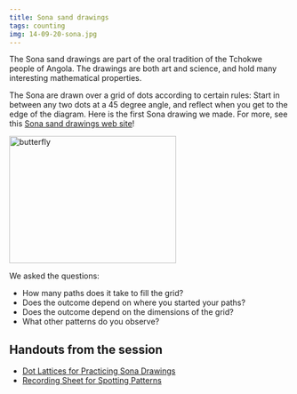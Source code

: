```yaml
---
title: Sona sand drawings
tags: counting
img: 14-09-20-sona.jpg
---
```


The Sona sand drawings are part of the oral tradition of the Tchokwe people of Angola. The drawings are both art and science, and hold many interesting mathematical properties.<!--more-->

The Sona are drawn over a grid of dots according to certain rules: Start in between any two dots at a 45 degree angle, and reflect when you get to the edge of the diagram. Here is the first Sona drawing we made. For more, see this <a href="http://www.africafederation.net/Tchokwe_Art.htm">Sona sand drawings web site</a>!

<img class="aligncenter size-medium wp-image-186" src="{{ site.baseurl }}/assets/butterfly-300x229.jpg" alt="butterfly" width="300" height="229" />

We asked the questions:

* How many paths does it take to fill the grid?
* Does the outcome depend on where you started your paths?
* Does the outcome depend on the dimensions of the grid?
* What other patterns do you observe?

## Handouts from the session

* <a href="{{ site.bmc-handouts }}/sona-dots-1.pdf">Dot Lattices for Practicing Sona Drawings</a>
* <a href="{{ site.bmc-handouts }}/sona-data.pdf">Recording Sheet for Spotting Patterns</a>
